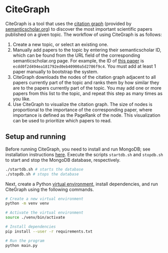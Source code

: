 # CiteGraph

CiteGraph is a tool that uses the [citation graph](https://en.wikipedia.org/wiki/Citation_graph) (provided by [semanticscholar.org](https://www.semanticscholar.org/)) to discover the most important scientific papers published on a given topic. The workflow of using CiteGraph is as follows:

1. Create a new topic, or select an existing one.
2. Manually add papers to the topic by entering their semanticscholar ID, which can be found from the URL field of the corresponding semanticscholar.org page. For example, the ID of [this paper](https://www.semanticscholar.org/paper/Bitcoin-%3A-A-Peer-to-Peer-Electronic-Cash-System-Nakamoto/ecdd0f2d494ea181792ed0eb40900a5d2786f9c4) is `ecdd0f2d494ea181792ed0eb40900a5d2786f9c4`. You must add at least 1 paper manually to bootstrap the system.
3. CiteGraph downloads the nodes of the citation graph adjacent to all papers currently part of the topic and ranks them by how similar they are to the papers currently part of the topic. You may add one or more papers from this list to the topic, and repeat this step as many times as you like.
4. Use CiteGraph to visualize the citation graph. The size of nodes is proportional to the importance of the corresponding paper, where importance is defined as the PageRank of the node. This visualization can be used to prioritize which papers to read.

## Setup and running

Before running CiteGraph, you need to install and run MongoDB; see installation instructions [here](https://docs.mongodb.com/manual/installation/). Execute the scripts `startdb.sh` and `stopdb.sh` to start and stop the MongoDB database, respectively.

```bash
./startdb.sh # starts the database
./stopdb.sh # stops the database
```

Next, create a Python [virtual environment](https://docs.python.org/3/tutorial/venv.html), install dependencies, and run CiteGraph using the following commands.

```bash
# Create a new virtual environment
python -m venv venv

# Activate the virtual environment
source ./venv/bin/activate

# Install dependencies
pip install --user -r requirements.txt

# Run the program
python main.py
```
